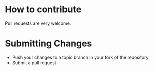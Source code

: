 # How to contribute
Pull requests are very welcome.

# Submitting Changes
- Push your changes to a topic branch in your fork of the repository.
- Submit a pull request

